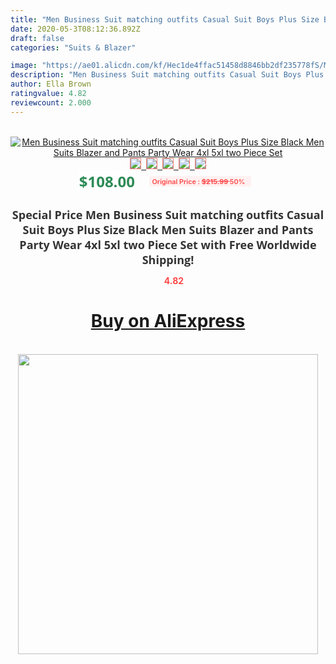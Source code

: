 ```yaml
---
title: "Men Business Suit matching outfits Casual Suit Boys Plus Size Black Men Suits Blazer and Pants Party Wear 4xl 5xl two Piece Set"
date: 2020-05-3T08:12:36.892Z
draft: false
categories: "Suits & Blazer"

image: "https://ae01.alicdn.com/kf/Hec1de4ffac51458d8846bb2df235778fS/Men-Business-Suit-matching-outfits-Casual-Suit-Boys-Plus-Size-Black-Men-Suits-Blazer-and-Pants.jpg"
description: "Men Business Suit matching outfits Casual Suit Boys Plus Size Black Men Suits Blazer and Pants Party Wear 4xl 5xl two Piece Set"
author: Ella Brown
ratingvalue: 4.82
reviewcount: 2.000
---
```

<br>
<div style="text-align: center;">
<a href="https://s.click.aliexpress.com/e/_9QSpw5" target="_blank" rel="nofollow noopener noreferrer"><img alt="Men Business Suit matching outfits Casual Suit Boys Plus Size Black Men Suits Blazer and Pants Party Wear 4xl 5xl two Piece Set" class="magnifier-image" src="https://ae01.alicdn.com/kf/Hec1de4ffac51458d8846bb2df235778fS/Men-Business-Suit-matching-outfits-Casual-Suit-Boys-Plus-Size-Black-Men-Suits-Blazer-and-Pants.jpg_640x640.jpg">
<br>
<img style="border:1px solid salmon" src="https://ae01.alicdn.com/kf/Hec1de4ffac51458d8846bb2df235778fS/Men-Business-Suit-matching-outfits-Casual-Suit-Boys-Plus-Size-Black-Men-Suits-Blazer-and-Pants.jpg_120x120.jpg">&nbsp;&nbsp;<img style="border:1px solid salmon" src="https://ae01.alicdn.com/kf/Hc5b317fc51d44e6d8fb6d9f4e93331a24/Men-Business-Suit-matching-outfits-Casual-Suit-Boys-Plus-Size-Black-Men-Suits-Blazer-and-Pants.jpg_120x120.jpg">&nbsp;&nbsp;<img style="border:1px solid salmon" src="https://ae01.alicdn.com/kf/H979cff0dc88c44bc87abc5d71cfa54efd/Men-Business-Suit-matching-outfits-Casual-Suit-Boys-Plus-Size-Black-Men-Suits-Blazer-and-Pants.jpg_120x120.jpg">&nbsp;&nbsp;<img style="border:1px solid salmon" src="https://ae01.alicdn.com/kf/H7170c6ebf67c4262b03af31d939e935cx/Men-Business-Suit-matching-outfits-Casual-Suit-Boys-Plus-Size-Black-Men-Suits-Blazer-and-Pants.jpg_120x120.jpg">&nbsp;&nbsp;<img style="border:1px solid salmon" src="https://ae01.alicdn.com/kf/H2be03ab5cddf492ba0b0bc14e7ecd3fdh/Men-Business-Suit-matching-outfits-Casual-Suit-Boys-Plus-Size-Black-Men-Suits-Blazer-and-Pants.jpg_120x120.jpg"></a></div><br0>
<div style="text-align: center;"><span style="background-color: white; border: 0px; box-sizing: border-box; color: seagreen; display: inline-block; font-family: &quot;open sans&quot; , &quot;arial&quot; , &quot;helvetica&quot; , sans-serif , &quot;heiti&quot;; font-size: 24px; font-stretch: inherit; font-weight: 700; line-height: inherit; margin: 0px 10px 0px 0px; padding: 0px; vertical-align: middle;">$108.00 </span>
<span style="background: rgb(255 , 241 , 241); border-radius: 3px; border: 0px; box-sizing: border-box; color: #ff4747; display: inline-block; font-family: inherit; font-size: 12px; font-stretch: inherit; font-style: inherit; font-variant: inherit; font-weight: 600; line-height: inherit; margin: 0px; padding: 2px 5px; transform: scale(0.9); vertical-align: middle;">Original Price : <b style="text-decoration: line-through;">$215.99 </b> 50%&nbsp;&nbsp;</span></div>
<h1 style="color: #333333; display: inline-block; font-family: &quot;open sans&quot; , &quot;arial&quot; , &quot;helvetica&quot; , sans-serif , &quot;heiti&quot;; font-size: 18px; font-stretch: inherit; font-weight: 700; text-align: center;">Special Price Men Business Suit matching outfits Casual Suit Boys Plus Size Black Men Suits Blazer and Pants Party Wear 4xl 5xl two Piece Set with Free Worldwide Shipping!</h1>
<div style="color: #ff4747; text-align: center;">
<img src="https://4.bp.blogspot.com/-M0ZcTcb-5uY/XleCXlxnR4I/AAAAAAAAAEc/OrjgMkXV1oMQFaCRZj5HQwOCBcu3w1FegCPcBGAYYCw/s1600/star.png" style="height: 15px;">&nbsp;<b>4.82</b></div>
<div class="button_cont" align="center"><a class="buynow_a" href="https://s.click.aliexpress.com/e/_9QSpw5" target="_blank" rel="nofollow noopener noreferrer"><H1>Buy on AliExpress</H1></a></div><br>
<div class="separator" style="clear: both; text-align: center;">
<img src="https://lh3.googleusercontent.com/-pTy5HemUv9M/XlePHvY0dAI/AAAAAAAAAE4/0nX5iRUoIWY8eMW9Dpxeirr157OZliDIgCLcBGAsYHQ/s1600/badge.gif" width="480">
</div>
